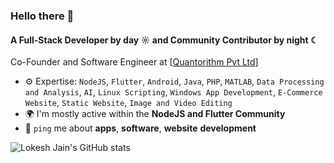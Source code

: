 ### Hello there 👋

#### A Full-Stack Developer by day ☼ and Community Contributor by night ☾

Co-Founder and Software Engineer at [<a href="https://quantorithm.com/" target="blank">Quantorithm Pvt Ltd</a>]<br>

- ⚙️ Expertise: `NodeJS`, `Flutter`, `Android`, `Java`, `PHP`, `MATLAB`, `Data Processing and Analysis`, `AI`, `Linux Scripting`, `Windows App Development`, `E-Commerce Website`, `Static Website`, `Image and Video Editing`
- 🌍 I'm mostly active within the **NodeJS and Flutter Community**
- 💬 `ping` me about **apps**, **software**, **website** **development**


![Lokesh Jain's GitHub stats](https://stats.lokeshjain.in/)
